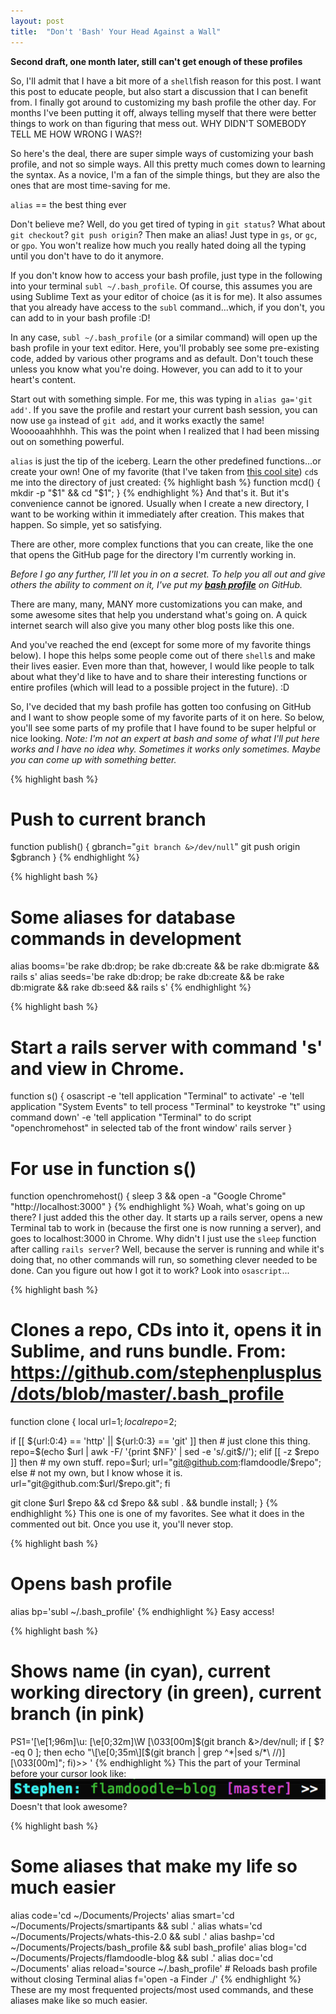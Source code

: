 ```yaml
---
layout: post
title:  "Don't 'Bash' Your Head Against a Wall"
---
```


**Second draft, one month later, still can't get enough of these profiles**

So, I'll admit that I have a bit more of a `shell`fish reason for this post.  I want this post to educate people, but also start a discussion that I can benefit from.  I finally got around to customizing my bash profile the other day.  For months I've been putting it off, always telling myself that there were better things to work on than figuring that mess out.  WHY DIDN'T SOMEBODY TELL ME HOW WRONG I WAS?!

So here's the deal, there are super simple ways of customizing your bash profile, and not so simple ways.  All this pretty much comes down to learning the syntax.  As a novice, I'm a fan of the simple things, but they are also the ones that are most time-saving for me.

`alias` == the best thing ever

Don't believe me?  Well, do you get tired of typing in `git status`?  What about `git checkout`?  `git push origin`?  Then make an alias!  Just type in `gs`, or `gc`, or `gpo`.  You won't realize how much you really hated doing all the typing until you don't have to do it anymore.

If you don't know how to access your bash profile, just type in the following into your terminal `subl ~/.bash_profile`.  Of course, this assumes you are using Sublime Text as your editor of choice (as it is for me).  It also assumes that you already have access to the `subl` command...which, if you don't, you can add to in your bash profile :D!

In any case, `subl ~/.bash_profile` (or a similar command) will open up the bash profile in your text editor.  Here, you'll probably see some pre-existing code, added by various other programs and as default.  Don't touch these unless you know what you're doing.  However, you can add to it to your heart's content.

Start out with something simple.  For me, this was typing in `alias ga='git add'`.  If you save the profile and restart your current bash session, you can now use `ga` instead of `git add`, and it works exactly the same!  Wooooaahhhhh.  This was the point when I realized that I had been missing out on something powerful.

`alias` is just the tip of the iceberg.  Learn the other predefined functions...or create your own!  One of my favorite (that I've taken from [this cool site][alias]) `cd`s me into the directory of just created:
{% highlight bash %}
function mcd() {
  mkdir -p "$1" && cd "$1";
}
{% endhighlight %}
And that's it.  But it's convenience cannot be ignored.  Usually when I create a new directory, I want to be working within it immediately after creation.  This makes that happen.  So simple, yet so satisfying.

There are other, more complex functions that you can create, like the one that opens the GitHub page for the directory I'm currently working in.

*Before I go any further, I'll let you in on a secret.  To help you all out and give others the ability to comment on it, I've put my **[bash profile][profile]** on GitHub.*

There are many, many, MANY more customizations you can make, and some awesome sites that help you understand what's going on.  A quick internet search will also give you many other blog posts like this one.

And you've reached the end (except for some more of my favorite things below).  I hope this helps some people come out of there `shell`s and make their lives easier.  Even more than that, however, I would like people to talk about what they'd like to have and to share their interesting functions or entire profiles (which will lead to a possible project in the future). :D

So, I've decided that my bash profile has gotten too confusing on GitHub and I want to show people some of my favorite parts of it on here.  So below, you'll see some parts of my profile that I have found to be super helpful or nice looking.  *Note: I'm not an expert at bash and some of what I'll put here works and I have no idea why.  Sometimes it works only sometimes.  Maybe you can come up with something better.*


{% highlight bash %}
# Push to current branch
function publish() {
  gbranch="`git branch &>/dev/null`"
  git push origin $gbranch
}
{% endhighlight %}

{% highlight bash %}
# Some aliases for database commands in development
alias booms='be rake db:drop; be rake db:create && be rake db:migrate && rails s'
alias seeds='be rake db:drop; be rake db:create && be rake db:migrate && rake db:seed && rails s'
{% endhighlight %}

{% highlight bash %}
# Start a rails server with command 's' and view in Chrome.
function s() {
  osascript -e 'tell application "Terminal" to activate' -e 'tell application "System Events" to tell process "Terminal" to keystroke "t" using command down' -e 'tell application "Terminal" to do script "openchromehost" in selected tab of the front window'
  rails server
}
# For use in function s()
function openchromehost() {
  sleep 3 && open -a "Google Chrome" "http://localhost:3000"
}
{% endhighlight %}
Woah, what's going on up there?  I just added this the other day.  It starts up a rails server, opens a new Terminal tab to work in (because the first one is now running a server), and goes to localhost:3000 in Chrome.  Why didn't I just use the `sleep` function after calling `rails server`?  Well, because the server is running and while it's doing that, no other commands will run, so something clever needed to be done.  Can you figure out how I got it to work?  Look into `osascript`...

{% highlight bash %}
# Clones a repo, CDs into it, opens it in Sublime, and runs bundle. From: https://github.com/stephenplusplus/dots/blob/master/.bash_profile
function clone {
  local url=$1;
  local repo=$2;

  if [[ ${url:0:4} == 'http' || ${url:0:3} == 'git' ]]
  then
    # just clone this thing.
    repo=$(echo $url | awk -F/ '{print $NF}' | sed -e 's/.git$//');
  elif [[ -z $repo ]]
  then
    # my own stuff.
    repo=$url;
    url="git@github.com:flamdoodle/$repo";
  else
    # not my own, but I know whose it is.
    url="git@github.com:$url/$repo.git";
  fi

  git clone $url $repo && cd $repo && subl . && bundle install;
}
{% endhighlight %}
This one is one of my favorites.  See what it does in the commented out bit.  Once you use it, you'll never stop.

{% highlight bash %}
# Opens bash profile
alias bp='subl ~/.bash_profile'
{% endhighlight %}
Easy access!

{% highlight bash %}
# Shows name (in cyan), current working directory (in green), current branch (in pink)
PS1='\[\e[1;96m\]\u: \[\e[0;32m\]\W \[\033[00m\]$(git branch &>/dev/null; if [ $? -eq 0 ]; then echo "\[\e[0;35m\][$(git branch | grep ^*|sed s/\*\ //)] \[\033[00m\]"; fi)>> '
{% endhighlight %}
This the part of your Terminal before your cursor look like:<br>
<img src="/images/terminal-stuff.png"><br>
Doesn't that look awesome?

{% highlight bash %}
# Some aliases that make my life so much easier
alias code='cd ~/Documents/Projects'
alias smart='cd ~/Documents/Projects/smartipants && subl .'
alias whats='cd ~/Documents/Projects/whats-this-2.0 && subl .'
alias bashp='cd ~/Documents/Projects/bash_profile && subl bash_profile'
alias blog='cd ~/Documents/Projects/flamdoodle-blog && subl .'
alias doc='cd ~/Documents'
alias reload='source ~/.bash_profile' # Reloads bash profile without closing Terminal
alias f='open -a Finder ./'
{% endhighlight %}
These are my most frequented projects/most used commands, and these aliases make like so much easier.

[NOTES: Also .gitconfig file.  Other personalization?  More talk on functions, looks like JS?]:blank
[alias]:http://alias.sh/
[profile]:https://github.com/Flamdoodle/bash-profile